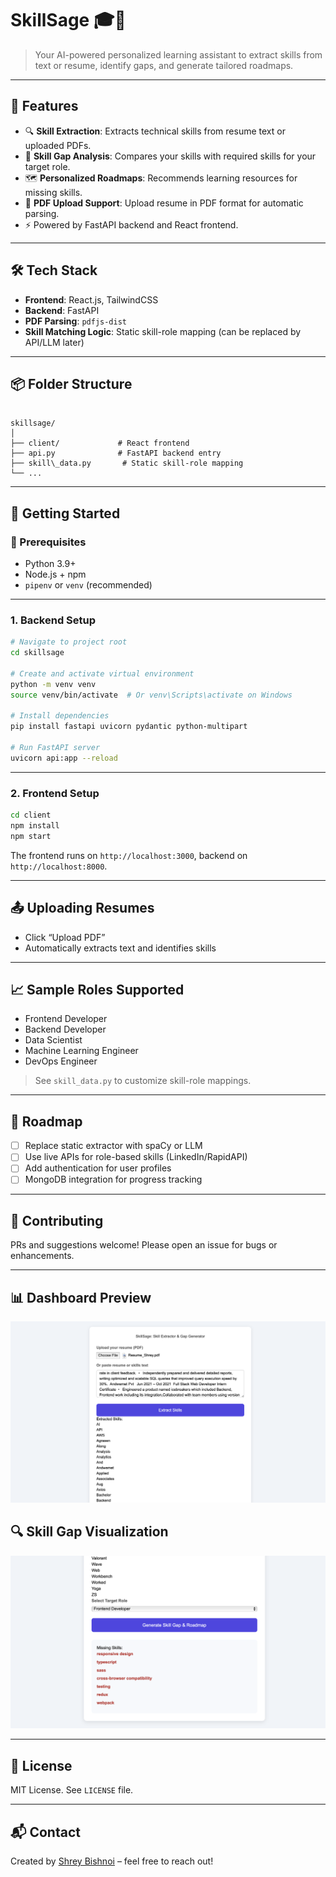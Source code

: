 
# SkillSage 🎓🚀

> Your AI-powered personalized learning assistant to extract skills from text or resume, identify gaps, and generate tailored roadmaps.

---

## 🌟 Features

- 🔍 **Skill Extraction**: Extracts technical skills from resume text or uploaded PDFs.
- 🎯 **Skill Gap Analysis**: Compares your skills with required skills for your target role.
- 🗺️ **Personalized Roadmaps**: Recommends learning resources for missing skills.
- 📄 **PDF Upload Support**: Upload resume in PDF format for automatic parsing.
- ⚡ Powered by FastAPI backend and React frontend.

---

## 🛠️ Tech Stack

- **Frontend**: React.js, TailwindCSS
- **Backend**: FastAPI
- **PDF Parsing**: `pdfjs-dist`
- **Skill Matching Logic**: Static skill-role mapping (can be replaced by API/LLM later)

---

## 📦 Folder Structure

```

skillsage/
│
├── client/             # React frontend
├── api.py              # FastAPI backend entry
├── skill\_data.py       # Static skill-role mapping
└── ...

````

---

## 🚀 Getting Started

### 🔧 Prerequisites

- Python 3.9+
- Node.js + npm
- `pipenv` or `venv` (recommended)

---

### 1. Backend Setup

```bash
# Navigate to project root
cd skillsage

# Create and activate virtual environment
python -m venv venv
source venv/bin/activate  # Or venv\Scripts\activate on Windows

# Install dependencies
pip install fastapi uvicorn pydantic python-multipart

# Run FastAPI server
uvicorn api:app --reload
````

---

### 2. Frontend Setup

```bash
cd client
npm install
npm start
```

The frontend runs on `http://localhost:3000`, backend on `http://localhost:8000`.

---

## 📤 Uploading Resumes

* Click “Upload PDF”
* Automatically extracts text and identifies skills

---

## 📈 Sample Roles Supported

* Frontend Developer
* Backend Developer
* Data Scientist
* Machine Learning Engineer
* DevOps Engineer

> See `skill_data.py` to customize skill-role mappings.

---

## 🧠 Roadmap

* [ ] Replace static extractor with spaCy or LLM
* [ ] Use live APIs for role-based skills (LinkedIn/RapidAPI)
* [ ] Add authentication for user profiles
* [ ] MongoDB integration for progress tracking

---

## 🤝 Contributing

PRs and suggestions welcome! Please open an issue for bugs or enhancements.

---

## 📊 Dashboard Preview

![Dashboard](./assets/Dashboard.png)

## 🔍 Skill Gap Visualization

![Skill Gap](./assets/SkillGap.png)



---

## 📝 License

MIT License. See `LICENSE` file.

---

## 📬 Contact

Created by [Shrey Bishnoi](https://github.com/shrey-Bish) – feel free to reach out!

```

```
